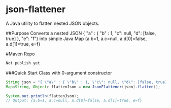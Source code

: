json-flattener
=============
A Java utility to flatten nested JSON objects.

##Purpose
Converts a nested JSON
  { "a" : { "b" : 1, "c": null, "d": [false, true] }, "e": "f"}
into simple Java Map
  {a.b=1, a.c=null, a.d[0]=false, a.d[1]=true, e=f}

#Maven Repo
```xml
Not publish yet
```


###Quick Start
Class with 0-argument constructor
```java
String json = "{ \"a\" : { \"b\" : 1, \"c\": null, \"d\": [false, true] }, \"e\": \"f\"}";
Map<String, Object> flattenJson = new JsonFlattener(json).flatten();

System.out.println(flattenJson);
// Output: {a.b=1, a.c=null, a.d[0]=false, a.d[1]=true, e=f}
```
